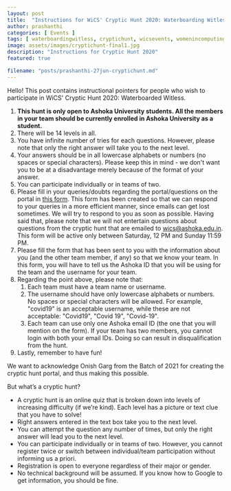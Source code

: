 ```yaml
---
layout: post
title:  "Instructions for WiCS' Cryptic Hunt 2020: Waterboarding Witless"
author: prashanthi
categories: [ Events ]
tags: [ waterboardingwitless, cryptichunt, wicsevents, womenincomputing, womeninstem, ashokauniversity, wicsashoka ]
image: assets/images/cryptichunt-final1.jpg
description: "Instructions for Cryptic Hunt 2020"
featured: true

filename: "posts/prashanthi-27jun-cryptichunt.md"
---
```

Hello! This post contains instructional pointers for people who wish to participate in WiCS' Cryptic Hunt 2020: Waterboarded Witless. 


1. **This hunt is only open to Ashoka University students. All the members in your team should be currently enrolled in Ashoka University as a student.**
1. There will be 14 levels in all. 
1. You have infinite number of tries for each questions. However, please note that only the right answer will take you to the next level.
1. Your answers should be in all lowercase alphabets or numbers (no spaces or special characters). Please keep this in mind - we don't want you to be at a disadvantage merely because of the format of your answer.
1. You can participate individually or in teams of two. 
1. Please fill in your queries/doubts regarding the portal/questions on the portal in [this form](https://forms.gle/uuGD3B8CqJeEadNy8). This form has been created so that we can respond to your queries in a more efficient manner, since emails can get lost sometimes. We will try to respond to you as soon as possible. Having said that, please note that we will not entertain questions about questions from the cryptic hunt that are emailed to wics@ashoka.edu.in. This form will be active only between Saturday, 12 PM and Sunday 11:59 PM.
1. Please fill the form that has been sent to you with the information about you (and the other team member, if any) so that we know your team. In this form, you will have to tell us the Ashoka ID that you will be using for the team and the username for your team. 
1. Regarding the point above, please note that:
	1. Each team must have a team name or username. 
	1. The username should have only lowercase alphabets or numbers. No spaces or special characters will be allowed. For example, "covid19" is an acceptable username, while these are not acceptable: "Covid19", "Covid 19", "Covid-19". 
	1. Each team can use only one Ashoka email ID (the one that you will mention on the form). If your team has two members, you cannot login with both your email IDs. Doing so can result in disqualification from the hunt. 
1. Lastly, remember to have fun!

We want to acknowledge Onish Garg from the Batch of 2021 for creating the cryptic hunt portal, and thus making this possible.

But what’s a cryptic hunt?
* A cryptic hunt is an online quiz that is broken down into levels of increasing difficulty (if we’re kind). Each level has a picture or text clue that you have to solve! 
* Right answers entered in the text box take you to the next level. 
* You can attempt the question any number of times, but only the right answer will lead you to the next level. 
* You can participate individually or in teams of two. However, you cannot register twice or switch between individual/team participation without informing us a priori.
* Registration is open to everyone regardless of their major or gender. 
* No technical background will be assumed. If you know how to Google to get information, you should be fine. 

<table>
